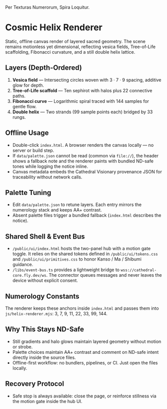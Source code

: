 Per Texturas Numerorum, Spira Loquitur.

# Cosmic Helix Renderer

Static, offline canvas render of layered sacred geometry. The scene remains motionless yet dimensional, reflecting vesica fields, Tree-of-Life scaffolding, Fibonacci curvature, and a still double helix lattice.

## Layers (Depth-Ordered)
1. **Vesica field** — Intersecting circles woven with 3 · 7 · 9 spacing, additive glow for depth.
2. **Tree-of-Life scaffold** — Ten sephirot with halos plus 22 connective paths.
3. **Fibonacci curve** — Logarithmic spiral traced with 144 samples for gentle flow.
4. **Double helix** — Two strands (99 sample points each) bridged by 33 rungs.

## Offline Usage
- Double-click `index.html`. A browser renders the canvas locally — no server or build step.
- If `data/palette.json` cannot be read (common via `file://`), the header shows a fallback note and the renderer paints with bundled ND-safe tones while logging the notice inline.
- Canvas metadata embeds the Cathedral Visionary provenance JSON for traceability without network calls.

## Palette Tuning
- Edit `data/palette.json` to retune layers. Each entry mirrors the numerology stack and keeps AA+ contrast.
- Absent palette files trigger a bundled fallback (`index.html` describes the notice).

## Shared Shell & Event Bus
- `/public/ui/index.html` hosts the two-panel hub with a motion gate toggle. It relies on the shared tokens defined in `/public/ui/tokens.css` and `/public/ui/primitives.css` to honor Kanso / Ma / Shibumi guidance.
- `/libs/event-bus.ts` provides a lightweight bridge to `wss://cathedral-core.fly.dev/ws`. The connector queues messages and never leaves the device without explicit consent.

## Numerology Constants
The renderer keeps these anchors inside `index.html` and passes them into `js/helix-renderer.mjs`: 3, 7, 9, 11, 22, 33, 99, 144.

## Why This Stays ND-Safe
- Still gradients and halo glows maintain layered geometry without motion or strobe.
- Palette choices maintain AA+ contrast and comment on ND-safe intent directly inside the source files.
- Offline-first workflow: no bundlers, pipelines, or CI. Just open the files locally.

## Recovery Protocol
- Safe stop is always available: close the page, or reinforce stillness via the motion gate inside the hub UI.

